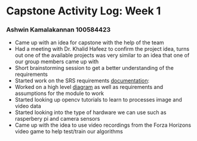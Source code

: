 # Capstone Activity Log: Week 1

### Ashwin Kamalakannan 100584423

- Came up with an idea for capstone with the help of the team
- Had a meeting with Dr. Khalid Hafeez to confirm the project idea, turns out one of the available projects was very similar to an idea that one of our group members came up with
- Short brainstorming session to get a better understanding of the requirements
- Started work on the SRS requirements [documentation](https://drive.google.com/open?id=1Rwle_-iowQ2bp5RJ061PZNYvyd-RGSaPjHT1f1qk2ds):
- Worked on a high level [diagram](https://drive.google.com/open?id=1mkE_C7mzGIFByeIMF0LdeTUAa3x9lbRVlMUztwKFkWQ) as well as requirements and assumptions for the module to work
- Started looking up opencv tutorials to learn to processes image and video data
- Started looking into the type of hardware we can use such as rasperbery pi and camera sensors
- Came up with the idea to use video recordings from the Forza Horizons video game to help test/train our algorithms
